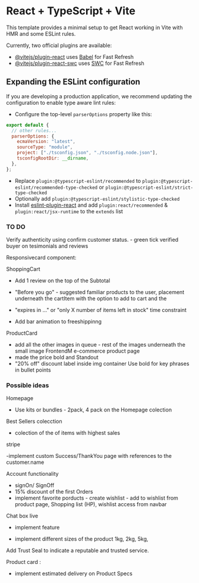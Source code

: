 # React + TypeScript + Vite

This template provides a minimal setup to get React working in Vite with HMR and some ESLint rules.

Currently, two official plugins are available:

- [@vitejs/plugin-react](https://github.com/vitejs/vite-plugin-react/blob/main/packages/plugin-react/README.md) uses [Babel](https://babeljs.io/) for Fast Refresh
- [@vitejs/plugin-react-swc](https://github.com/vitejs/vite-plugin-react-swc) uses [SWC](https://swc.rs/) for Fast Refresh

## Expanding the ESLint configuration

If you are developing a production application, we recommend updating the configuration to enable type aware lint rules:

- Configure the top-level `parserOptions` property like this:

```js
export default {
  // other rules...
  parserOptions: {
    ecmaVersion: "latest",
    sourceType: "module",
    project: ["./tsconfig.json", "./tsconfig.node.json"],
    tsconfigRootDir: __dirname,
  },
};
```

- Replace `plugin:@typescript-eslint/recommended` to `plugin:@typescript-eslint/recommended-type-checked` or `plugin:@typescript-eslint/strict-type-checked`
- Optionally add `plugin:@typescript-eslint/stylistic-type-checked`
- Install [eslint-plugin-react](https://github.com/jsx-eslint/eslint-plugin-react) and add `plugin:react/recommended` & `plugin:react/jsx-runtime` to the `extends` list

### TO DO

Verify authenticity using confirm customer status. - green tick verified buyer on tesimonials and reviews

Responsivecard component:

ShoppingCart

- Add 1 review on the top of the Subtotal

- "Before you go" - suggested familiar products to the user, placement underneath the cartItem with the option to add to cart and the

- "expires in ..." or "only X number of items left in stock" time constraint

- Add bar animation to freeshippinng

ProductCard

- add all the other images in queue - rest of the images underneath the small image FrontendM e-commerce product page
- made the price bold and Standout
- "20% off" discount label inside img container
  Use bold for key phrases in bullet points

### Possible ideas

Homepage

- Use kits or bundles - 2pack, 4 pack on the Homepage colection

Best Sellers colecction

- colection of the of items with highest sales

stripe

-implement custom Success/ThankYou page with references to the customer.name

Account functionality

- signOn/ SignOff
- 15% discount of the first Orders
- implement favorite porducts - create wishlist - add to wishlist from product page, Shopping list (HP), wishlist access from navbar

Chat box live

- implement feature

- implement different sizes of the product 1kg, 2kg, 5kg,

Add Trust Seal to indicate a reputable and trusted service.

Product card :

- implement estimated delivery on Product Specs
